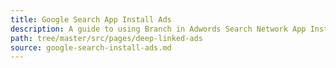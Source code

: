 ```yaml
---
title: Google Search App Install Ads
description: A guide to using Branch in Adwords Search Network App Install Campaigns.
path: tree/master/src/pages/deep-linked-ads
source: google-search-install-ads.md
---
```


<script>window.location = "/pages/deep-linked-ads/google-ads-overview/"</script>
